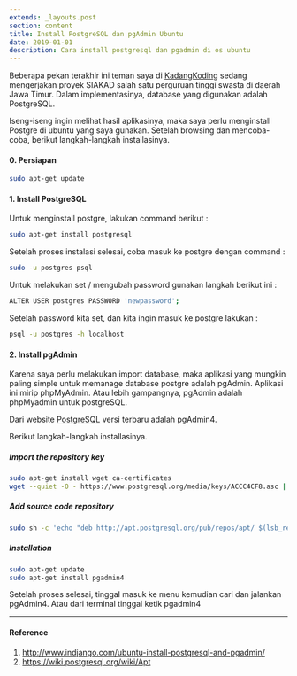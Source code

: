 ```yaml
---
extends: _layouts.post
section: content
title: Install PostgreSQL dan pgAdmin Ubuntu
date: 2019-01-01
description: Cara install postgresql dan pgadmin di os ubuntu
---
```


Beberapa pekan terakhir ini teman saya di [KadangKoding](https://kadangkoding.com) sedang mengerjakan proyek SIAKAD salah satu perguruan tinggi swasta di daerah Jawa Timur. Dalam implementasinya, database yang digunakan adalah PostgreSQL.

Iseng-iseng ingin melihat hasil aplikasinya, maka saya perlu menginstall Postgre di ubuntu yang saya gunakan. Setelah browsing dan mencoba-coba, berikut langkah-langkah installasinya.

#### 0. Persiapan
```bash
sudo apt-get update
```

#### 1. Install PostgreSQL
Untuk menginstall postgre, lakukan command berikut :

```bash
sudo apt-get install postgresql
```
Setelah proses instalasi selesai, coba masuk ke postgre dengan command :

```bash
sudo -u postgres psql
```
Untuk melakukan set / mengubah password gunakan langkah berikut ini :

```bash
ALTER USER postgres PASSWORD 'newpassword';
```
Setelah password kita set, dan kita ingin masuk ke postgre lakukan :

```bash
psql -u postgres -h localhost
```

#### 2. Install pgAdmin
Karena saya perlu melakukan import database, maka aplikasi yang mungkin paling simple untuk memanage database postgre adalah pgAdmin. Aplikasi ini mirip phpMyAdmin. Atau lebih gampangnya, pgAdmin adalah phpMyadmin untuk postgreSQL.

Dari website [PostgreSQL](https://postgresql.org/) versi terbaru adalah pgAdmin4.

Berikut langkah-langkah installasinya.

##### Import the repository key
```bash
sudo apt-get install wget ca-certificates
wget --quiet -O - https://www.postgresql.org/media/keys/ACCC4CF8.asc | sudo apt-key add -
```
##### Add source code repository
```bash
sudo sh -c 'echo "deb http://apt.postgresql.org/pub/repos/apt/ $(lsb_release -cs)-pgdg main" > /etc/apt/sources.list.d/pgdg.list'
```
##### Installation
```bash
sudo apt-get update
sudo apt-get install pgadmin4
```
Setelah proses selesai, tinggal masuk ke menu kemudian cari dan jalankan pgAdmin4. Atau dari terminal tinggal ketik pgadmin4

___
#### Reference
1. http://www.indjango.com/ubuntu-install-postgresql-and-pgadmin/
2. https://wiki.postgresql.org/wiki/Apt
